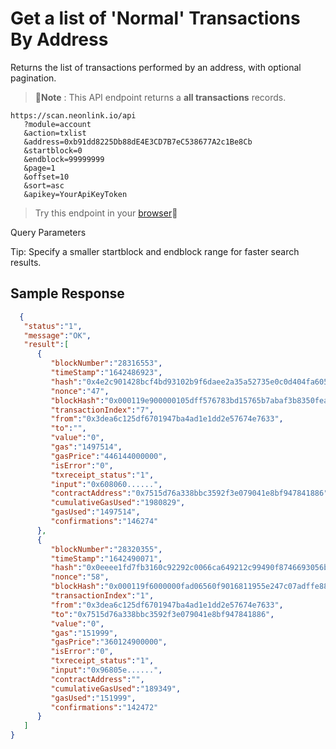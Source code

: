 # Get a list of 'Normal' Transactions By Address

Returns the list of transactions performed by an address, with optional pagination.
​​ ​ 
> 📝**Note** : This API endpoint returns a **all transactions** records.

```shell
https://scan.neonlink.io/api
   ?module=account
   &action=txlist
   &address=0xb91dd8225Db88dE4E3CD7B7eC538677A2c1Be8Cb
   &startblock=0
   &endblock=99999999
   &page=1
   &offset=10
   &sort=asc
   &apikey=YourApiKeyToken
```


> Try this endpoint in your [browser](https://scan.neonlink.io/api?module=account&action=txlist&address=0xb91dd8225Db88dE4E3CD7B7eC538677A2c1Be8Cb&startblock=0&endblock=99999999&page=1&offset=10&sort=asc&apikey=YourApiKeyToken)​🔗
​

Query Parameters



 Tip: Specify a smaller startblock and endblock range for faster search results.

## Sample Response

```json
  {
   "status":"1",
   "message":"OK",
   "result":[
      {
         "blockNumber":"28316553",
         "timeStamp":"1642486923",
         "hash":"0x4e2c901428bcf4bd93102b9f6daee2a35a52735e0c0d404fa60589c436fe8550",
         "nonce":"47",
         "blockHash":"0x000119e900000105dff576783bd15765b7abaf3b8350fea617e035b4caf33162",
         "transactionIndex":"7",
         "from":"0x3dea6c125df6701947ba4ad1e1dd2e57674e7633",
         "to":"",
         "value":"0",
         "gas":"1497514",
         "gasPrice":"446144000000",
         "isError":"0",
         "txreceipt_status":"1",
         "input":"0x608060......",
         "contractAddress":"0x7515d76a338bbc3592f3e079041e8bf947841886",
         "cumulativeGasUsed":"1980829",
         "gasUsed":"1497514",
         "confirmations":"146274"
      },
      {
         "blockNumber":"28320355",
         "timeStamp":"1642490071",
         "hash":"0x0eeee1fd7fb3160c92292c0066ca649212c99490f8746693056b7077db13f2b3",
         "nonce":"58",
         "blockHash":"0x000119f6000000fad06560f9016811955e247c07adffe88bf063455f0abbd12b",
         "transactionIndex":"1",
         "from":"0x3dea6c125df6701947ba4ad1e1dd2e57674e7633",
         "to":"0x7515d76a338bbc3592f3e079041e8bf947841886",
         "value":"0",
         "gas":"151999",
         "gasPrice":"360124900000",
         "isError":"0",
         "txreceipt_status":"1",
         "input":"0x96805e......",
         "contractAddress":"",
         "cumulativeGasUsed":"189349",
         "gasUsed":"151999",
         "confirmations":"142472"
      }
   ]
}
```